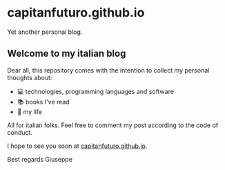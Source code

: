 # capitanfuturo.github.io

Yet another personal blog.

## Welcome to my italian blog

Dear all, this repository comes with the intention to collect my personal thoughts about:

- :computer: technologies, programming languages and software
- :books: books I've read
- :boy: my life

All for italian folks. Feel free to comment my post according to the code of conduct.

I hope to see you soon at [capitanfuturo.github.io](https://capitanfuturo.github.io/).

Best regards
Giuseppe
